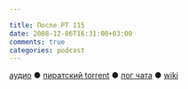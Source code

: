 ```yaml
---

title: После РТ 115
date: 2008-12-06T16:31:00+03:00
comments: true
categories: podcast
---
```

[аудио](http://cdn.radio-t.com/rt115post.mp3) ● [пиратский torrent](http://pirates.radio-t.com/torrents/rt115post.mp3.torrent) ● [лог чата](http://chat.radio-t.com/logs/radio-t-115.html) ● [wiki](http://wiki.radio-t.com/%D0%9F%D0%BE%D1%81%D0%BB%D0%B5_%D0%A0%D0%A2_115)<audio src="http://cdn.radio-t.com/rt115post.mp3" preload="none">
